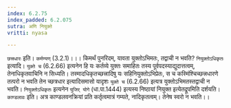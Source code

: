 ```yaml
---
index: 6.2.75
index_padded: 6.2.075
sutra: अणि नियुक्ते
vritti: nyasa

---
```

`छत्त्रधारः` इति। `कर्मण्यण्` (3.2.1)।।।
किमर्थं पुनरिदम्, यावता युक्तोऽभिमतः, तद्वाची न भवति? `नियुक्तोऽधिकृतः` इत्यादि। `युक्ते च` (6.2.66) इत्यनेन हि यः कर्तव्ये युक्तः समाहितः तस्य पूर्वपदस्याद्युदात्तत्वम्, तेनाधिकृतवाचिनि न सिध्यति। तस्मादधिकृतच्छत्त्रादिषु यः सहिनियुक्तोऽभिप्रेतः, स च कस्मिंश्चिच्छत्त्रधारणे तत्परो न भवति तेन च्छत्रधार इत्यादिसमासो यादृशः `युक्ते च` (6.2.66) इत्यत्र युक्तोऽभिमतस्तद्वाची न भवति। `नियुक्तोऽधिकृतः` इत्यनेन `युजिर् योगे` (धा.पा.1444) इत्यस्य निष्ठायां नियुक्त इत्येतद्रूपमिति दर्शयति।
`काण्डलावः` इति। अत्र काण्डलवनक्रियां प्रति कर्तृत्वमात्रं गम्यते, नादिकृतत्वम्। तेनेष स्वरो न भवति।।